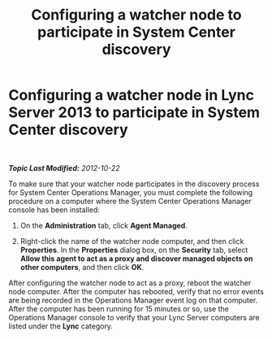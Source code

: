 ﻿---
title: 'Configuring a watcher node to participate in System Center discovery'
TOCTitle: Configuring a watcher node to participate in System Center discovery
ms:assetid: 15c5dcfd-603b-47ea-af1b-8714c2ec08af
ms:mtpsurl: https://technet.microsoft.com/en-us/library/JJ204704(v=OCS.15)
ms:contentKeyID: 48183500
ms.date: 07/23/2014
mtps_version: v=OCS.15
---

<div data-xmlns="http://www.w3.org/1999/xhtml">

<div class="topic" data-xmlns="http://www.w3.org/1999/xhtml" data-msxsl="urn:schemas-microsoft-com:xslt" data-cs="http://msdn.microsoft.com/en-us/">

<div data-asp="http://msdn2.microsoft.com/asp">

# Configuring a watcher node in Lync Server 2013 to participate in System Center discovery

</div>

<div id="mainSection">

<div id="mainBody">

<span> </span>

_**Topic Last Modified:** 2012-10-22_

To make sure that your watcher node participates in the discovery process for System Center Operations Manager, you must complete the following procedure on a computer where the System Center Operations Manager console has been installed:

1.  On the **Administration** tab, click **Agent Managed**.

2.  Right-click the name of the watcher node computer, and then click **Properties**. In the **Properties** dialog box, on the **Security** tab, select **Allow this agent to act as a proxy and discover managed objects on other computers**, and then click **OK**.

After configuring the watcher node to act as a proxy, reboot the watcher node computer. After the computer has rebooted, verify that no error events are being recorded in the Operations Manager event log on that computer. After the computer has been running for 15 minutes or so, use the Operations Manager console to verify that your Lync Server computers are listed under the **Lync** category.

</div>

<span> </span>

</div>

</div>

</div>

